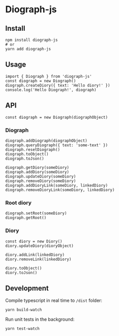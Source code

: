 # Diograph-js

## Install

```
npm install diograph-js
# or
yarn add diograph-js
```

## Usage

```
import { Diograph } from 'diograph-js'
const diograph = new Diograph()
diograph.createDiory({ text: 'Hello diory!' })
console.log('Hello Diograph!', diograph)
```

## API
```
const diograph = new Diograph(diographObject)
```

### Diograph
```
diograph.addDiograph(diographObject)
diograph.queryDiograph({ text: 'some-text' })
diograph.resetDiograph()
diograph.toObject()
diograph.toJson()

diograph.getDiory(someDiory)
diograph.addDiory(someDiory)
diograph.updateDiory(someDiory)
diograph.removeDiory(someDiory)
diograph.addDioryLink(someDiory, linkedDiory)
diograph.removeDioryLink(someDiory, linkedDiory)
```

### Root diory
```
diograph.setRoot(someDiory)
diograph.getRoot()
```

### Diory
```
const diory = new Diory()
diory.updateDiory(dioryObject)

diory.addLink(linkedDiory)
diory.removeLink(linkedDiory)

diory.toObject()
diory.toJson()
```

## Development

Compile typescript in real time to `/dist` folder:

```
yarn build-watch
```

Run unit tests in the background:

```
yarn test-watch
```
